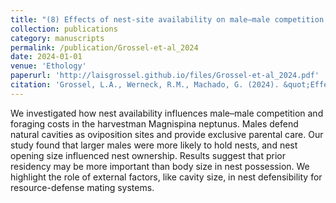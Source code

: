 ```yaml
---
title: "(8) Effects of nest-site availability on male–male competition and the foraging costs of egg attendance in an arachnid with exclusive paternal care"
collection: publications
category: manuscripts
permalink: /publication/Grossel-et-al_2024
date: 2024-01-01
venue: 'Ethology'
paperurl: 'http://laisgrossel.github.io/files/Grossel-et-al_2024.pdf'
citation: 'Grossel, L.A., Werneck, R.M., Machado, G. (2024). &quot;Effects of nest-site availability on male–male mompetition and the foraging costs of egg attendance in an arachnid with exclusive paternal care.&quot; <i>Ethology</i>. 130(12).'
---
```


We investigated how nest availability influences male–male competition and foraging costs in the harvestman Magnispina neptunus. Males defend natural cavities as oviposition sites and provide exclusive parental care. Our study found that larger males were more likely to hold nests, and nest opening size influenced nest ownership. Results suggest that prior residency may be more important than body size in nest possession. We highlight the role of external factors, like cavity size, in nest defensibility for resource-defense mating systems.
